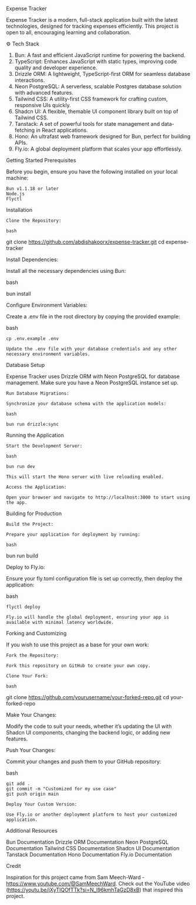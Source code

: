 Expense Tracker

Expense Tracker is a modern, full-stack application built with the latest technologies, designed for tracking expenses efficiently. This project is open to all, encouraging learning and collaboration.

⚙ Tech Stack

  1. Bun: A fast and efficient JavaScript runtime for powering the backend.
  2. TypeScript: Enhances JavaScript with static types, improving code quality and developer experience.
  3. Drizzle ORM: A lightweight, TypeScript-first ORM for seamless database interactions.
  4. Neon PostgreSQL: A serverless, scalable Postgres database solution with advanced features.
  5. Tailwind CSS: A utility-first CSS framework for crafting custom, responsive UIs quickly.
  6. Shadcn UI: A flexible, themable UI component library built on top of Tailwind CSS.
  7. Tanstack: A set of powerful tools for state management and data-fetching in React applications.
  8. Hono: An ultrafast web framework designed for Bun, perfect for building APIs.
  9. Fly.io: A global deployment platform that scales your app effortlessly.

Getting Started
Prerequisites

Before you begin, ensure you have the following installed on your local machine:

    Bun v1.1.18 or later
    Node.js
    Flyctl

Installation

    Clone the Repository:

    bash

git clone https://github.com/abdishakoorx/expense-tracker.git
cd expense-tracker

Install Dependencies:

Install all the necessary dependencies using Bun:

bash

bun install

Configure Environment Variables:

Create a .env file in the root directory by copying the provided example:

bash

    cp .env.example .env

    Update the .env file with your database credentials and any other necessary environment variables.

Database Setup

Expense Tracker uses Drizzle ORM with Neon PostgreSQL for database management. Make sure you have a Neon PostgreSQL instance set up.

    Run Database Migrations:

    Synchronize your database schema with the application models:

    bash

    bun run drizzle:sync

Running the Application

    Start the Development Server:

    bash

    bun run dev

    This will start the Hono server with live reloading enabled.

    Access the Application:

    Open your browser and navigate to http://localhost:3000 to start using the app.

Building for Production

    Build the Project:

    Prepare your application for deployment by running:

    bash

bun run build

Deploy to Fly.io:

Ensure your fly.toml configuration file is set up correctly, then deploy the application:

bash

    flyctl deploy

    Fly.io will handle the global deployment, ensuring your app is available with minimal latency worldwide.

Forking and Customizing

If you wish to use this project as a base for your own work:

    Fork the Repository:

    Fork this repository on GitHub to create your own copy.

    Clone Your Fork:

    bash

git clone https://github.com/yourusername/your-forked-repo.git
cd your-forked-repo

Make Your Changes:

Modify the code to suit your needs, whether it’s updating the UI with Shadcn UI components, changing the backend logic, or adding new features.

Push Your Changes:

Commit your changes and push them to your GitHub repository:

bash

    git add .
    git commit -m "Customized for my use case"
    git push origin main

    Deploy Your Custom Version:

    Use Fly.io or another deployment platform to host your customized application.


Additional Resources

  Bun Documentation
  Drizzle ORM Documentation
  Neon PostgreSQL Documentation
  Tailwind CSS Documentation
  Shadcn UI Documentation
  Tanstack Documentation
  Hono Documentation
  Fly.io Documentation

    

Credit

Inspiration for this project came from Sam Meech-Ward - https://www.youtube.com/@SamMeechWard. Check out the YouTube video (https://youtu.be/jXyTIQOfTTk?si=N_l96kmhTaGzD8xB) that inspired this project.
